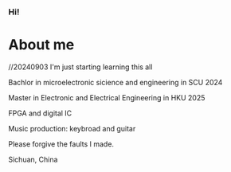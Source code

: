 ### Hi!
# About me

//20240903
I'm just starting learning this all

Bachlor in microelectronic sicience and engineering in SCU 2024

Master in Electronic and Electrical Engineering in HKU 2025

FPGA and digital IC

Music production: keybroad and guitar

Please forgive the faults I made.

Sichuan, China
